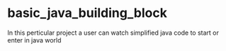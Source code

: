 # basic_java_building_block
In this perticular project a user can watch simplified java code to start or enter in java world
